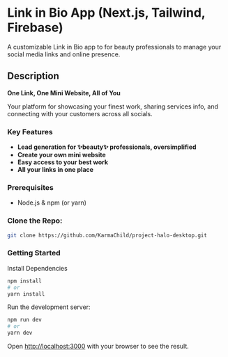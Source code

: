 # Link in Bio App (Next.js, Tailwind, Firebase)

A customizable Link in Bio app to for beauty professionals to manage your social media links and online presence.

## Description

**One Link, One Mini Website, All of You**

Your platform for showcasing your finest work, sharing services info, and connecting with your customers across all socials.

### Key Features

- **Lead generation for ✨beauty✨ professionals, oversimplified**
- **Create your own mini website**
- **Easy access to your best work**
- **All your links in one place**

### Prerequisites
- Node.js & npm (or yarn)

### Clone the Repo:
```bash
git clone https://github.com/KarmaChild/project-halo-desktop.git
````
### Getting Started

Install Dependencies
```bash
npm install
# or
yarn install
````
Run the development server:

```bash
npm run dev
# or
yarn dev
```

Open [http://localhost:3000](http://localhost:3000) with your browser to see the result.

